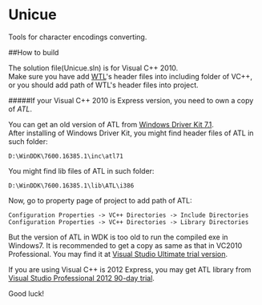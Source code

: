 Unicue
======

Tools for character encodings converting.

##How to build

The solution file(Unicue.sln) is for Visual C++ 2010.  
Make sure you have add [WTL](http://sourceforge.net/projects/wtl/files/WTL%208.1/)'s header files into including folder of VC++, or 
you should add path of WTL's header files into project.

#####If your Visual C++ 2010 is Express version, you need to own a copy of *ATL*.

You can get an old version of ATL from [Windows Driver Kit 7.1](http://www.microsoft.com/en-us/download/details.aspx?id=11800).  
After installing of Windows Driver Kit, you might find header files of ATL in such folder:

    D:\WinDDK\7600.16385.1\inc\atl71

You might find lib files of ATL in such folder:

    D:\WinDDK\7600.16385.1\lib\ATL\i386

Now, go to property page of project to add path of ATL:

    Configuration Properties -> VC++ Directories -> Include Directories
    Configuration Properties -> VC++ Directories -> Library Directories

But the version of ATL in WDK is too old to run the compiled exe in Windows7. It is recommended to get a copy as same as that in VC2010 Professional.
You may find it at [Visual Studio Ultimate trial version](http://download.microsoft.com/download/2/4/7/24733615-AA11-42E9-8883-E28CDCA88ED5/X16-42552VS2010UltimTrial1.iso).

If you are using Visual C++ is 2012 Express, you may get ATL library from [Visual Studio Professional 2012 90-day trial](http://www.microsoft.com/visualstudio/eng/downloads).

Good luck!
